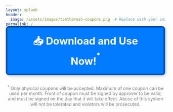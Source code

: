 ```yaml
---
layout: splash
header:
  image: /assets/images/toothbrush-coupons.png  # Replace with your image path
permalink: /
---
```


<div style="text-align: center; margin-top: -30px;">
  <a href="{{ site.baseurl }}/assets/files/toothbrush-coupons.pdf" download style="
    display: inline-block;
    font-size: 32px; /* Make text bigger */
    font-weight: bold;
    padding: 20px 40px; /* Increase button size */
    background-color: #007bff; /* Bootstrap blue */
    color: white;
    text-decoration: none;
    border: 5px solid #0056b3; /* Add border */
    border-radius: 10px; /* Optional: rounded corners */
    box-shadow: 3px 3px 10px rgba(0, 0, 0, 0.2); /* Add shadow */
  ">
    📥 Download and Use Now!<sup><sup>*</sup></sup>
  </a>
</div>

<div style="text-align: center; font-size: 14px; color: gray; margin-top: 30px;">
  <sup>*</sup> Only physical coupons will be accepted. Maximum of one coupon can be used per month. Front of coupon must be signed by approver to be valid, and must be signed on the day that it will take effect. Abuse of this system will not be tolerated and violators will be prosecuted.
</div>